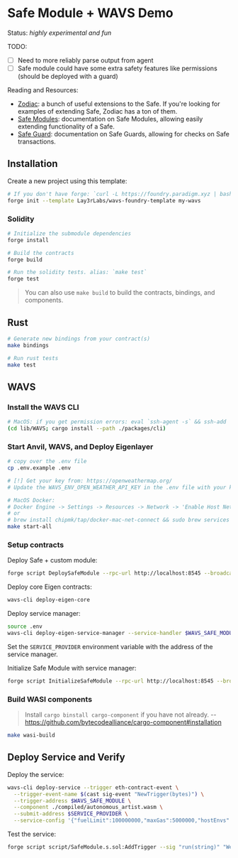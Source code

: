 # Safe Module + WAVS Demo

Status: _highly experimental and fun_

TODO:
- [ ] Need to more reliably parse output from agent
- [ ] Safe module could have some extra safety features like permissions (should be deployed with a guard)

Reading and Resources:
- [Zodiac](https://www.zodiac.wiki/documentation): a bunch of useful extensions to the Safe. If you're looking for examples of extending Safe, Zodiac has a ton of them.
- [Safe Modules](https://docs.safe.global/advanced/smart-account-modules): documentation on Safe Modules, allowing easily extending functionality of a Safe.
- [Safe Guard](https://docs.safe.global/advanced/smart-account-guards): documentation on Safe Guards, allowing for checks on Safe transactions.

## Installation

Create a new project using this template:

```bash
# If you don't have forge: `curl -L https://foundry.paradigm.xyz | bash`
forge init --template Lay3rLabs/wavs-foundry-template my-wavs
```

### Solidity

```bash
# Initialize the submodule dependencies
forge install

# Build the contracts
forge build

# Run the solidity tests. alias: `make test`
forge test
```

> You can also use `make build` to build the contracts, bindings, and components.

## Rust

```bash
# Generate new bindings from your contract(s)
make bindings

# Run rust tests
make test
```

## WAVS

### Install the WAVS CLI

```bash
# MacOS: if you get permission errors: eval `ssh-agent -s` && ssh-add
(cd lib/WAVS; cargo install --path ./packages/cli)
```

### Start Anvil, WAVS, and Deploy Eigenlayer

```bash
# copy over the .env file
cp .env.example .env

# [!] Get your key from: https://openweathermap.org/
# Update the WAVS_ENV_OPEN_WEATHER_API_KEY in the .env file with your key`

# MacOS Docker:
# Docker Engine -> Settings -> Resources -> Network -> 'Enable Host Networking'
# or
# brew install chipmk/tap/docker-mac-net-connect && sudo brew services start chipmk/tap/docker-mac-net-connect
make start-all
```

### Setup contracts
Deploy Safe + custom module:
```bash
forge script DeploySafeModule --rpc-url http://localhost:8545 --broadcast
```
Deploy core Eigen contracts:

``` bash
wavs-cli deploy-eigen-core
```

Deploy service manager:

``` bash
source .env
wavs-cli deploy-eigen-service-manager --service-handler $WAVS_SAFE_MODULE
```

Set the `SERVICE_PROVIDER` environment variable with the address of the service manager.

Initialize Safe Module with service manager:
```bash
forge script InitializeSafeModule --rpc-url http://localhost:8545 --broadcast
```

### Build WASI components

> Install `cargo binstall cargo-component` if you have not already. -- https://github.com/bytecodealliance/cargo-component#installation

```bash
make wasi-build
```

## Deploy Service and Verify
Deploy the service:
```bash
wavs-cli deploy-service --trigger eth-contract-event \
  --trigger-event-name $(cast sig-event "NewTrigger(bytes)") \
  --trigger-address $WAVS_SAFE_MODULE \
  --component ./compiled/autonomous_artist.wasm \
  --submit-address $SERVICE_PROVIDER \
  --service-config '{"fuelLimit":100000000,"maxGas":5000000,"hostEnvs":[],"kv":[],"workflowId":"default","componentId":"default"}'
```

Test the service:
```bash
forge script script/SafeModule.s.sol:AddTrigger --sig "run(string)" "We should donate 1 ETH to 0xDf3679681B87fAE75CE185e4f01d98b64Ddb64a3." --rpc-url http://localhost:8545 --broadcast
```
